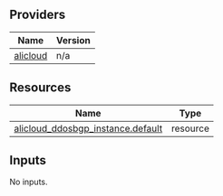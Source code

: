 <!-- BEGIN_TF_DOCS -->
## Providers

| Name | Version |
|------|---------|
| <a name="provider_alicloud"></a> [alicloud](#provider\_alicloud) | n/a |

## Resources

| Name | Type |
|------|------|
| [alicloud_ddosbgp_instance.default](https://registry.terraform.io/providers/hashicorp/alicloud/latest/docs/resources/ddosbgp_instance) | resource |

## Inputs

No inputs.
<!-- END_TF_DOCS -->    